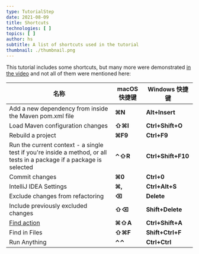 ```yaml
---
type: TutorialStep
date: 2021-08-09
title: Shortcuts
technologies: [ ]
topics: [ ]
author: hs
subtitle: A list of shortcuts used in the tutorial
thumbnail: ./thumbnail.png
---
```


This tutorial includes some shortcuts, but many more were demonstrated [in the video](https://youtu.be/F8UTTTDtbH0) and not all of them were mentioned here:

| 名称                                                                                                                    | macOS 快捷键 | Windows 快捷键        |
| --------------------------------------------------------------------------------------------------------------------- | --------- | ------------------ |
| Add a new dependency from inside the Maven pom.xml file                                                               | **⌘N**    | **Alt+Insert**     |
| Load Maven configuration changes                                                                                      | **⇧⌘I**   | **Ctrl+Shift+O**   |
| Rebuild a project                                                                                                     | **⌘F9**   | **Ctrl+F9**        |
| Run the current context - a single test if you're inside a method, or all tests in a package if a package is selected | **⌃⇧R**   | **Ctrl+Shift+F10** |
| Commit changes                                                                                                        | **⌘0**    | **Ctrl+0**         |
| IntelliJ IDEA Settings                                                                                                | **⌘,**    | **Ctrl+Alt+S**     |
| Exclude changes from refactoring                                                                                      | **⌫**     | **Delete**         |
| Include previously excluded changes                                                                                   | **⇧⌫**    | **Shift+Delete**   |
| [Find action](https://www.jetbrains.com/help/idea/working-with-source-code.html#99e55be9)                             | **⌘⇧A**   | **Ctrl+Shift+A**   |
| Find in Files                                                                                                         | **⇧⌘F**   | **Shift+Ctrl+F**   |
| Run Anything                                                                                                          | **⌃⌃**    | **Ctrl+Ctrl**      |
